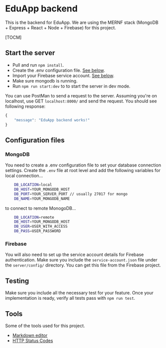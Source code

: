 # EduApp backend
This is the backend for EduApp. We are using the MERNF stack (MongoDB + Express + React + Node + Firebase) for this project.

[TOCM]

## Start the server
- Pull and run `npm install`.
- Create the .env configuration file. [See below](#MongoDB).
- Import your Firebase service account. [See below](#Firebase).
- Make sure mongodb is running.
- Run `npm run start:dev` to to start the server in dev mode.

You can use PostMan to send a request to the server. Assuming you're on localhost, use GET `localhost:8000/` and send the request. You should see following response:

```javascript
{
    "message": "EduApp backend works!"
}
```

## Configuration files
### MongoDB
You need to create a .env configuration file to set your database connection settings. Create the `.env` file at root level and add the following variables for local connection...
```bash
    DB_LOCATION=local
    DB_HOST=YOUR_MONGODB_HOST
    DB_PORT=YOUR_SERVER_PORT // usually 27017 for mongo
    DB_NAME=YOUR_MONGODB_NAME
```
to connect to remote MonogoDB...
```bash
    DB_LOCATION=remote
    DB_HOST=YOUR_MONGODB_HOST
    DB_USER=USER_WITH_ACCESS
    DB_PASS=USER_PASSWORD
```

### Firebase
You will also need to set up the service account details for Firebase authentication. Make sure you include the `service-account.json` file under the `server/config/` directory. You can get this file from the Firebase project.

## Testing
Make sure you include all the necessary test for your feature. Once your implementation is ready, verify all tests pass with `npm run test`.

## Tools
Some of the tools used for this project.
- [Markdown editor](https://pandao.github.io/editor.md/en.html)
- [HTTP Status Codes](https://www.restapitutorial.com/httpstatuscodes.html)
